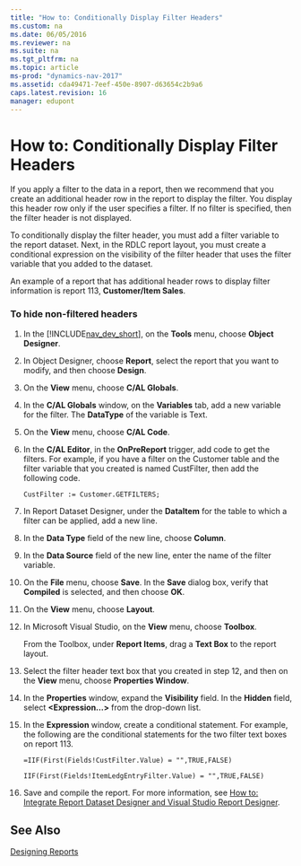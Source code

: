 ```yaml
---
title: "How to: Conditionally Display Filter Headers"
ms.custom: na
ms.date: 06/05/2016
ms.reviewer: na
ms.suite: na
ms.tgt_pltfrm: na
ms.topic: article
ms-prod: "dynamics-nav-2017"
ms.assetid: cda49471-7eef-450e-8907-d63654c2b9a6
caps.latest.revision: 16
manager: edupont
---
```

# How to: Conditionally Display Filter Headers
If you apply a filter to the data in a report, then we recommend that you create an additional header row in the report to display the filter. You display this header row only if the user specifies a filter. If no filter is specified, then the filter header is not displayed.  
  
 To conditionally display the filter header, you must add a filter variable to the report dataset. Next, in the RDLC report layout, you must create a conditional expression on the visibility of the filter header that uses the filter variable that you added to the dataset.  
  
 An example of a report that has additional header rows to display filter information is report 113, **Customer/Item Sales**.  
  
### To hide non-filtered headers  
  
1.  In the [!INCLUDE[nav_dev_short](includes/nav_dev_short_md.md)], on the **Tools** menu, choose **Object Designer**.  
  
2.  In Object Designer, choose **Report**, select the report that you want to modify, and then choose **Design**.  
  
3.  On the **View** menu, choose **C/AL Globals**.  
  
4.  In the **C/AL Globals** window, on the **Variables** tab, add a new variable for the filter. The **DataType** of the variable is Text.  
  
5.  On the **View** menu, choose **C/AL Code**.  
  
6.  In the **C/AL Editor**, in the **OnPreReport** trigger, add code to get the filters. For example, if you have a filter on the Customer table and the filter variable that you created is named CustFilter, then add the following code.  
  
    ```  
    CustFilter := Customer.GETFILTERS;  
    ```  
  
7.  In Report Dataset Designer, under the **DataItem** for the table to which a filter can be applied, add a new line.  
  
8.  In the **Data Type** field of the new line, choose **Column**.  
  
9. In the **Data Source** field of the new line, enter the name of the filter variable.  
  
10. On the **File** menu, choose **Save**. In the **Save** dialog box, verify that **Compiled** is selected, and then choose **OK**.  
  
11. On the **View** menu, choose **Layout**.  
  
12. In Microsoft Visual Studio, on the **View** menu, choose **Toolbox**.  
  
     From the Toolbox, under **Report Items**, drag a **Text Box** to the report layout.  
  
13. Select the filter header text box that you created in step 12, and then on the **View** menu, choose **Properties Window**.  
  
14. In the **Properties** window, expand the **Visibility** field. In the **Hidden** field, select **\<Expression…>** from the drop-down list.  
  
15. In the **Expression** window, create a conditional statement. For example, the following are the conditional statements for the two filter text boxes on report 113.  
  
    ```  
    =IIF(First(Fields!CustFilter.Value) = "",TRUE,FALSE)  
    ```  
  
    ```  
    IIF(First(Fields!ItemLedgEntryFilter.Value) = "",TRUE,FALSE)  
    ```  
  
16. Save and compile the report. For more information, see [How to: Integrate Report Dataset Designer and Visual Studio Report Designer](How%20to:%20Integrate%20Report%20Dataset%20Designer%20and%20Visual%20Studio%20Report%20Designer.md).  
  
## See Also  
 [Designing Reports](Designing-Reports.md)